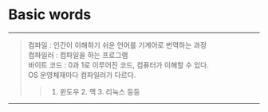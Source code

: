 # Basic words 
- - -
> 컴파일 : 인간이 이해하기 쉬운 언어를 기계어로 번역하는 과정   
> 컴파일러 : 컴파일을 하는 프로그램   
> 바이트 코드 : 0과 1로 이루어진 코드, 컴퓨터가 이해할 수 있다.   
> OS 운영체재마다 컴파일러가 다르다.
>> 1. 윈도우 2. 맥 3. 리눅스 등등
---
 
